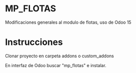 # MP_FLOTAS

Modificaciones generales al modulo de flotas, uso de Odoo 15

# Instrucciones


Clonar proyecto en carpeta addons o custom_addons

En interfaz de Odoo buscar "mp_flotas" e instalar.

